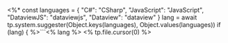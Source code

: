 <%*
const languages = {
    "C#": "CSharp",
    "JavaScript": "JavaScript",
    "DataviewJS": "dataviewjs",
    "Dataview": "dataview"
}
lang = await tp.system.suggester(Object.keys(languages), Object.values(languages)) 
if (lang) {
%>```<% lang %>
<% tp.file.cursor(0) %>
```<%* } %>
